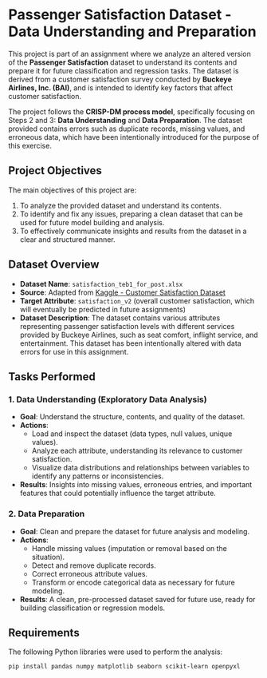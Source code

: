 # Passenger Satisfaction Dataset - Data Understanding and Preparation

This project is part of an assignment where we analyze an altered version of the **Passenger Satisfaction** dataset to understand its contents and prepare it for future classification and regression tasks. The dataset is derived from a customer satisfaction survey conducted by **Buckeye Airlines, Inc. (BAI)**, and is intended to identify key factors that affect customer satisfaction.

The project follows the **CRISP-DM process model**, specifically focusing on Steps 2 and 3: **Data Understanding** and **Data Preparation**. The dataset provided contains errors such as duplicate records, missing values, and erroneous data, which have been intentionally introduced for the purpose of this exercise.

## Project Objectives

The main objectives of this project are:
1. To analyze the provided dataset and understand its contents.
2. To identify and fix any issues, preparing a clean dataset that can be used for future model building and analysis.
3. To effectively communicate insights and results from the dataset in a clear and structured manner.

## Dataset Overview

- **Dataset Name**: `satisfaction_teb1_for_post.xlsx`
- **Source**: Adapted from [Kaggle - Customer Satisfaction Dataset](https://www.kaggle.com/datasets/johndddddd/customer-satisfaction)
- **Target Attribute**: `satisfaction_v2` (overall customer satisfaction, which will eventually be predicted in future assignments)
- **Dataset Description**: The dataset contains various attributes representing passenger satisfaction levels with different services provided by Buckeye Airlines, such as seat comfort, inflight service, and entertainment. This dataset has been intentionally altered with data errors for use in this assignment.

## Tasks Performed

### 1. Data Understanding (Exploratory Data Analysis)
   - **Goal**: Understand the structure, contents, and quality of the dataset.
   - **Actions**:
     - Load and inspect the dataset (data types, null values, unique values).
     - Analyze each attribute, understanding its relevance to customer satisfaction.
     - Visualize data distributions and relationships between variables to identify any patterns or inconsistencies.
   - **Results**: Insights into missing values, erroneous entries, and important features that could potentially influence the target attribute.

### 2. Data Preparation
   - **Goal**: Clean and prepare the dataset for future analysis and modeling.
   - **Actions**:
     - Handle missing values (imputation or removal based on the situation).
     - Detect and remove duplicate records.
     - Correct erroneous attribute values.
     - Transform or encode categorical data as necessary for future modeling.
   - **Results**: A clean, pre-processed dataset saved for future use, ready for building classification or regression models.

## Requirements

The following Python libraries were used to perform the analysis:

```bash
pip install pandas numpy matplotlib seaborn scikit-learn openpyxl
